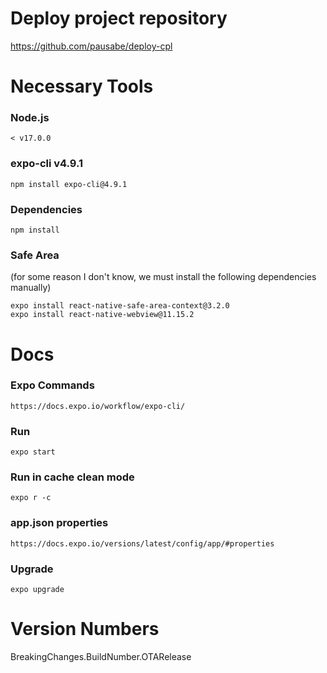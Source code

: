 # Deploy project repository
https://github.com/pausabe/deploy-cpl

# Necessary Tools
### Node.js
    < v17.0.0
### expo-cli v4.9.1
    npm install expo-cli@4.9.1
### Dependencies
    npm install
### Safe Area
(for some reason I don't know, we must install the following dependencies manually)

    expo install react-native-safe-area-context@3.2.0
    expo install react-native-webview@11.15.2

# Docs
### Expo Commands
    https://docs.expo.io/workflow/expo-cli/
### Run
    expo start
### Run in cache clean mode
    expo r -c
### app.json properties
    https://docs.expo.io/versions/latest/config/app/#properties
### Upgrade
    expo upgrade

# Version Numbers
BreakingChanges.BuildNumber.OTARelease
